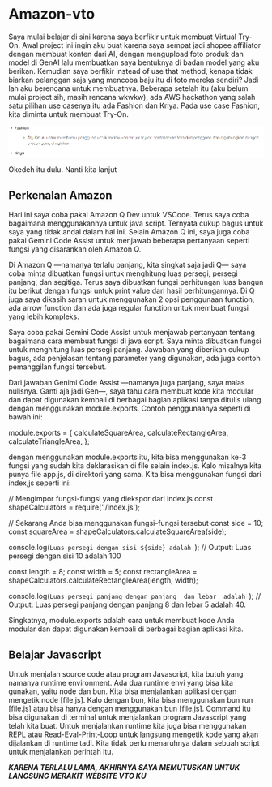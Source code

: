 # Amazon-vto
Saya mulai belajar di sini karena saya berfikir untuk membuat Virtual Try-On. Awal project ini ingin aku buat karena saya sempat jadi shopee affiliator dengan membuat konten dari AI, dengan mengupload foto produk dan model di GenAI lalu membuatkan saya bentuknya di badan model yang aku berikan.
Kemudian saya berfikir instead of use that method, kenapa tidak biarkan pelanggan saja yang mencoba baju itu di foto mereka sendiri? Jadi lah aku berencana untuk membuatnya.
Beberapa setelah itu (aku belum mulai project sih, masih rencana wkwkw), ada AWS hackathon yang salah satu pilihan use casenya itu ada Fashion dan Kriya. Pada use case Fashion, kita diminta untuk membuat Try-On.

![alt text](image.png)

Okedeh itu dulu. Nanti kita lanjut

## Perkenalan Amazon

Hari ini saya coba pakai Amazon Q Dev untuk VSCode. Terus saya coba bagaimana menggunakannya untuk java script. Ternyata cukup bagus untuk saya yang tidak andal dalam hal ini. Selain Amazon Q ini, saya juga coba pakai Gemini Code Assist untuk menjawab beberapa pertanyaan seperti fungsi yang disarankan oleh Amazon Q.

Di Amazon Q —namanya terlalu panjang, kita singkat saja jadi Q— saya coba minta dibuatkan fungsi untuk menghitung luas persegi, persegi panjang, dan segitiga. Terus saya dibuatkan fungsi perhitungan luas bangun itu berikut dengan fungsi untuk print value dari hasil perhitungannya. Di Q juga saya dikasih saran untuk menggunakan 2 opsi penggunaan function, ada arrow function dan ada juga regular function untuk membuat fungsi yang lebih kompleks.

Saya coba pakai Gemini Code Assist untuk menjawab pertanyaan tentang bagaimana cara membuat fungsi di java script. Saya minta dibuatkan fungsi untuk menghitung luas persegi panjang. Jawaban yang diberikan cukup bagus, ada penjelasan tentang parameter yang digunakan, ada juga contoh pemanggilan fungsi tersebut.

Dari jawaban Genimi Code Assist —namanya juga panjang, saya malas nulisnya. Ganti aja jadi Gen—, saya tahu cara membuat kode kita modular dan dapat digunakan kembali di berbagai bagian aplikasi tanpa ditulis ulang dengan menggunakan module.exports. Contoh penggunaanya seperti di bawah ini:


module.exports = {
  calculateSquareArea,
  calculateRectangleArea,
  calculateTriangleArea,
};

dengan menggunakan module.exports itu, kita bisa menggunakan ke-3 fungsi yang sudah kita deklarasikan di file selain index.js. Kalo misalnya kita punya file app.js, di direktori yang sama. Kita bisa menggunakan fungsi dari index,js seperti ini:


// Mengimpor fungsi-fungsi yang diekspor dari index.js
const shapeCalculators = require('./index.js');

// Sekarang Anda bisa menggunakan fungsi-fungsi tersebut
const side = 10;
const squareArea = shapeCalculators.calculateSquareArea(side);

console.log(`Luas persegi dengan sisi ${side} adalah `); // Output: Luas persegi dengan sisi 10 adalah 100

const length = 8;
const width = 5;
const rectangleArea = shapeCalculators.calculateRectangleArea(length, width);

console.log(`Luas persegi panjang dengan panjang  dan lebar  adalah `); // Output: Luas persegi panjang dengan panjang 8 dan lebar 5 adalah 40.

Singkatnya, module.exports adalah cara untuk membuat kode Anda modular dan dapat digunakan kembali di berbagai bagian aplikasi kita.



## Belajar Javascript

Untuk menjalan source code atau program Javascript, kita butuh yang namanya runtime environment. Ada dua runtime envi yang bisa kita gunakan, yaitu node dan bun.
Kita bisa menjalankan aplikasi dengan mengetik node [file.js]. Kalo dengan bun, kita bisa menggunakan bun run [file.js] atau bisa hanya dengan menggunakan bun [file.js]. Command itu bisa digunakan di terminal untuk menjalankan program Javascript yang telah kita buat.
Untuk menjalankan runtime kita juga bisa menggunakan REPL atau Read-Eval-Print-Loop untuk langsung mengetik kode yang akan dijalankan di runtime tadi. Kita tidak perlu menaruhnya dalam sebuah script untuk menjalankan perintah itu.



***KARENA TERLALU LAMA, AKHIRNYA SAYA MEMUTUSKAN UNTUK LANGSUNG MERAKIT WEBSITE VTO KU***


